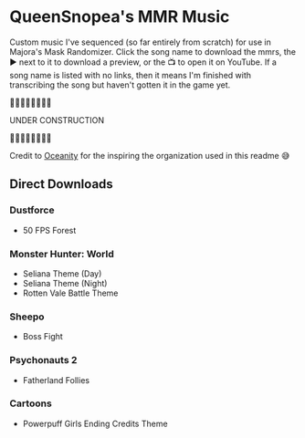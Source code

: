 # QueenSnopea's MMR Music
Custom music I've sequenced (so far entirely from scratch) for use in Majora's Mask Randomizer. Click the song name to download the mmrs, the ▶️ next to it to download a preview, or the 📺 to open it on YouTube. If a song name is listed with no links, then it means I'm finished with transcribing the song but haven't gotten it in the game yet.

🚧🚧🚧🚧🚧🚧🚧🚧

UNDER CONSTRUCTION

🚧🚧🚧🚧🚧🚧🚧🚧

Credit to [Oceanity](https://github.com/Oceanity/Oceanitys-MMR-Music/) for the inspiring the organization used in this readme 😅 

## Direct Downloads

### Dustforce

- 50 FPS Forest

### Monster Hunter: World

- Seliana Theme (Day)
- Seliana Theme (Night)
- Rotten Vale Battle Theme

### Sheepo

- Boss Fight

### Psychonauts 2

- Fatherland Follies

### Cartoons

- Powerpuff Girls Ending Credits Theme
